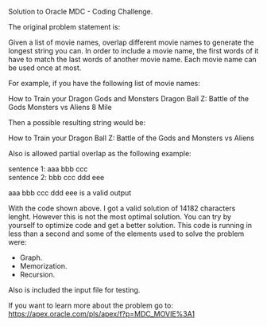 Solution to Oracle MDC - Coding Challenge.

The original problem statement is:

Given a list of movie names, overlap different movie names to generate the longest string you can. In order to include a movie name, the first words of it have to match the last words of another movie name. Each movie name can be used once at most.

For example, if you have the following list of movie names:

How to Train your Dragon
Gods and Monsters
Dragon Ball Z: Battle of the Gods
Monsters vs Aliens
8 Mile

Then a possible resulting string would be:

How to Train your Dragon Ball Z: Battle of the Gods and Monsters vs Aliens

Also is allowed partial overlap as the following example:

sentence 1: aaa bbb ccc    
sentence 2: bbb ccc ddd eee

aaa bbb ccc ddd eee is a valid output

With the code shown above. I got a valid solution of 14182 characters lenght. However this is not the most optimal solution. You can try by yourself to optimize code and get a better solution. This code is running in less than a second and some of the elements used to solve the problem were:

- Graph.
- Memorization.
- Recursion.

Also is included the input file for testing. 

If you want to learn more about the problem go to: https://apex.oracle.com/pls/apex/f?p=MDC_MOVIE%3A1

